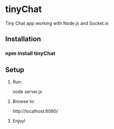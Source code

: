 # tinyChat #

Tiny Chat app working with Node.js and Socket.io

## Installation ##

### npm install tinyChat ###

## Setup ##

1. Run:

	node server.js

1. Browse to:

	http://localhost:8080/

1. Enjoy!